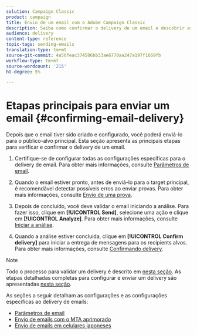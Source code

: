 ```yaml
---
solution: Campaign Classic
product: campaign
title: Envio de um email com o Adobe Campaign Classic
description: Saiba como confirmar o delivery de um email e descobrir as especificidades do delivery de mensagens de email.
audience: delivery
content-type: reference
topic-tags: sending-emails
translation-type: tm+mt
source-git-commit: 4a56feac374506bb33ae6770aa247a197f1669fb
workflow-type: tm+mt
source-wordcount: '215'
ht-degree: 5%

---
```



# Etapas principais para enviar um email {#confirming-email-delivery}

Depois que o email tiver sido criado e configurado, você poderá enviá-lo para o público-alvo principal. Esta seção apresenta as principais etapas para verificar e confirmar o delivery de um email.

1. Certifique-se de configurar todas as configurações específicas para o delivery de email. Para obter mais informações, consulte [Parâmetros de email](../../delivery/using/email-parameters.md).
1. Quando o email estiver pronto, antes de enviá-lo para o target principal, é recomendável detectar possíveis erros ao enviar provas. Para obter mais informações, consulte [Envio de uma prova](../../delivery/using/steps-validating-the-delivery.md#sending-a-proof).

1. Depois de concluído, você deve validar o email iniciando a análise. Para fazer isso, clique em **[!UICONTROL Send]**, selecione uma ação e clique em **[!UICONTROL Analyze]**. Para obter mais informações, consulte [Iniciar a análise](../../delivery/using/steps-validating-the-delivery.md#analyzing-the-delivery).

1. Quando a análise estiver concluída, clique em **[!UICONTROL Confirm delivery]** para iniciar a entrega de mensagens para os recipients alvos. Para obter mais informações, consulte [Confirmando delivery](../../delivery/using/steps-sending-the-delivery.md#confirming-delivery).

   <!--Add screenshot with analysis done and Confirm delivery button activated.-->

>[!NOTE]
>
>Todo o processo para validar um delivery é descrito em [nesta seção](../../delivery/using/steps-validating-the-delivery.md). As etapas detalhadas completas para configurar e enviar um delivery são apresentadas [nesta seção](../../delivery/using/steps-sending-the-delivery.md).

As seções a seguir detalham as configurações e as configurações específicas ao delivery de emails:
<!--* [Generating the mirror page](../../delivery/using/generating-mirror-page.md)
* [Email BCC](../../delivery/using/email-bcc.md)-->
* [Parâmetros de email](../../delivery/using/email-parameters.md)
* [Envio de emails com o MTA aprimorado](../../delivery/using/sending-with-enhanced-mta.md)
* [Envio de emails em celulares japoneses](../../delivery/using/sending-emails-on-japanese-mobiles.md)

